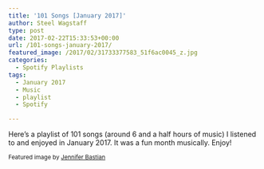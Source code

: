 ```yaml
---
title: '101 Songs [January 2017]'
author: Steel Wagstaff
type: post
date: 2017-02-22T15:33:53+00:00
url: /101-songs-january-2017/
featured_image: /2017/02/31733377583_51f6ac0045_z.jpg
categories:
  - Spotify Playlists
tags:
  - January 2017
  - Music
  - playlist
  - Spotify

---
```

Here&#8217;s a playlist of 101 songs (around 6 and a half hours of music) I listened to and enjoyed in January 2017. It was a fun month musically. Enjoy!



<small>Featured image by <a href="https://www.flickr.com/photos/jenniferhelen/31733377583" target="_blank">Jennifer Bastian</a></small>